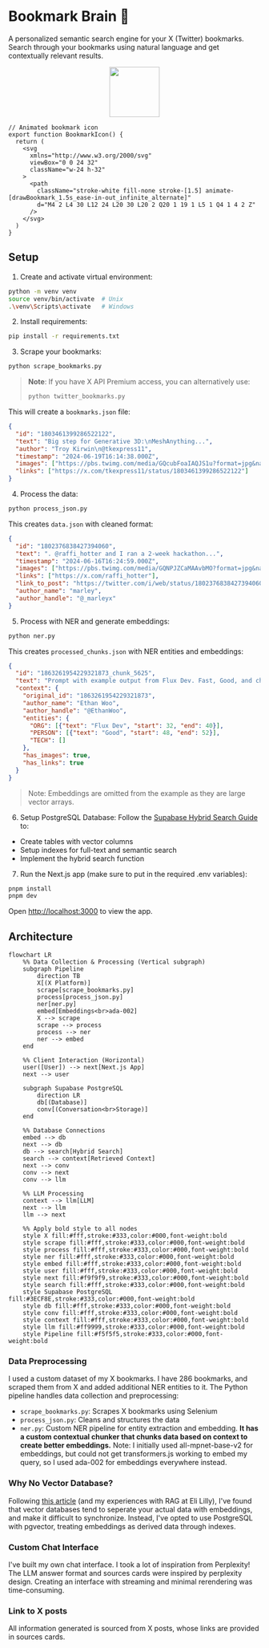 # Bookmark Brain 🧠

A personalized semantic search engine for your X (Twitter) bookmarks. Search through your bookmarks using natural language and get contextually relevant results.

<div align="center">
  <img src="public/bookmark-icon.svg" width="100" height="100" />
</div>

```tsx
// Animated bookmark icon
export function BookmarkIcon() {
  return (
    <svg 
      xmlns="http://www.w3.org/2000/svg" 
      viewBox="0 0 24 32" 
      className="w-24 h-32"
    >
      <path 
        className="stroke-white fill-none stroke-[1.5] animate-[drawBookmark_1.5s_ease-in-out_infinite_alternate]"
        d="M4 2 L4 30 L12 24 L20 30 L20 2 Q20 1 19 1 L5 1 Q4 1 4 2 Z"
      />
    </svg>
  )
}
```

## Setup

1. Create and activate virtual environment:
```bash
python -m venv venv
source venv/bin/activate  # Unix
.\venv\Scripts\activate   # Windows
```

2. Install requirements:
```bash
pip install -r requirements.txt
```

3. Scrape your bookmarks:
```bash
python scrape_bookmarks.py
```

> **Note**: If you have X API Premium access, you can alternatively use:
> ```bash
> python twitter_bookmarks.py
> ```

This will create a `bookmarks.json` file:
```json
{
  "id": "1803461399286522122",
  "text": "Big step for Generative 3D:\nMeshAnything...",
  "author": "Troy Kirwin\n@tkexpress11",
  "timestamp": "2024-06-19T16:14:38.000Z",
  "images": ["https://pbs.twimg.com/media/GQcubFoaIAQJS1u?format=jpg&name=large"],
  "links": ["https://x.com/tkexpress11/status/1803461399286522122"]
}
```

4. Process the data:
```bash
python process_json.py
```

This creates `data.json` with cleaned format:
```json
{
  "id": "1802376838427394060",
  "text": ". @raffi_hotter and I ran a 2-week hackathon...",
  "timestamp": "2024-06-16T16:24:59.000Z",
  "images": ["https://pbs.twimg.com/media/GQNPJZCaMAAvbMO?format=jpg&name=large"],
  "links": ["https://x.com/raffi_hotter"],
  "link_to_post": "https://twitter.com/i/web/status/1802376838427394060",
  "author_name": "marley",
  "author_handle": "@_marleyx"
}
```

5. Process with NER and generate embeddings:
```bash
python ner.py
```

This creates `processed_chunks.json` with NER entities and embeddings:
```json
{
  "id": "1863261954229321873_chunk_5625",
  "text": "Prompt with example output from Flux Dev. Fast, Good, and cheap.",
  "context": {
    "original_id": "1863261954229321873",
    "author_name": "Ethan Woo",
    "author_handle": "@EthanWoo",
    "entities": {
      "ORG": [{"text": "Flux Dev", "start": 32, "end": 40}],
      "PERSON": [{"text": "Good", "start": 48, "end": 52}],
      "TECH": []
    },
    "has_images": true,
    "has_links": true
  }
}
```
> Note: Embeddings are omitted from the example as they are large vector arrays.

6. Setup PostgreSQL Database:
Follow the [Supabase Hybrid Search Guide](https://supabase.com/docs/guides/ai/hybrid-search) to:
- Create tables with vector columns
- Setup indexes for full-text and semantic search
- Implement the hybrid search function 

7. Run the Next.js app (make sure to put in the required .env variables):
```bash
pnpm install
pnpm dev
```

Open [http://localhost:3000](http://localhost:3000) to view the app.

## Architecture

```mermaid
flowchart LR
    %% Data Collection & Processing (Vertical subgraph)
    subgraph Pipeline
        direction TB
        X[(X Platform)]
        scrape[scrape_bookmarks.py]
        process[process_json.py]
        ner[ner.py]
        embed[Embeddings<br>ada-002]
        X --> scrape
        scrape --> process
        process --> ner
        ner --> embed
    end
    
    %% Client Interaction (Horizontal)
    user([User]) --> next[Next.js App]
    next --> user
    
    subgraph Supabase PostgreSQL
        direction LR
        db[(Database)]
        conv[(Conversation<br>Storage)]
    end
    
    %% Database Connections
    embed --> db
    next --> db
    db --> search[Hybrid Search]
    search --> context[Retrieved Context]
    next --> conv
    conv --> next
    conv --> llm
    
    %% LLM Processing
    context --> llm[LLM]
    next --> llm
    llm --> next
    
    %% Apply bold style to all nodes
    style X fill:#fff,stroke:#333,color:#000,font-weight:bold
    style scrape fill:#fff,stroke:#333,color:#000,font-weight:bold
    style process fill:#fff,stroke:#333,color:#000,font-weight:bold
    style ner fill:#fff,stroke:#333,color:#000,font-weight:bold
    style embed fill:#fff,stroke:#333,color:#000,font-weight:bold
    style user fill:#fff,stroke:#333,color:#000,font-weight:bold
    style next fill:#f9f9f9,stroke:#333,color:#000,font-weight:bold
    style search fill:#fff,stroke:#333,color:#000,font-weight:bold
    style Supabase PostgreSQL fill:#3ECF8E,stroke:#333,color:#000,font-weight:bold
    style db fill:#fff,stroke:#333,color:#000,font-weight:bold
    style conv fill:#fff,stroke:#333,color:#000,font-weight:bold
    style context fill:#fff,stroke:#333,color:#000,font-weight:bold
    style llm fill:#ff9999,stroke:#333,color:#000,font-weight:bold
    style Pipeline fill:#f5f5f5,stroke:#333,color:#000,font-weight:bold
```

### Data Preprocessing
I used a custom dataset of my X bookmarks. I have 286 bookmarks, and scraped them from X and added additional NER entities to it.
The Python pipeline handles data collection and preprocessing:
- `scrape_bookmarks.py`: Scrapes X bookmarks using Selenium
- `process_json.py`: Cleans and structures the data
- `ner.py`: Custom NER pipeline for entity extraction and embedding. <b>It has a custom contextual chunker that chunks data based on context to create better embeddings.</b>
Note: I initially used all-mpnet-base-v2 for embeddings, but could not get transformers.js working to embed my query, so I used ada-002 for embeddings everywhere instead.

### Why No Vector Database?
Following [this article](https://t.co/Kr4h6YByff) (and my experiences with RAG at Eli Lilly), I've found that vector databases tend to seperate your actual data with embeddings, and make it difficult to synchronize. Instead, I've opted to use PostgreSQL with pgvector, treating embeddings as derived data through indexes.

### Custom Chat Interface
I've built my own chat interface. I took a lot of inspiration from Perplexity! The LLM answer format and sources cards were inspired by perplexity design. Creating an interface with streaming and minimal rerendering was time-consuming. 

### Link to X posts
All information generated is sourced from X posts, whose links are provided in sources cards.



